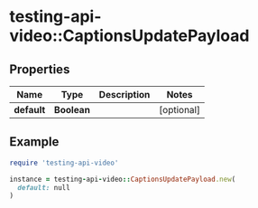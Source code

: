 # testing-api-video::CaptionsUpdatePayload

## Properties

| Name | Type | Description | Notes |
| ---- | ---- | ----------- | ----- |
| **default** | **Boolean** |  | [optional] |

## Example

```ruby
require 'testing-api-video'

instance = testing-api-video::CaptionsUpdatePayload.new(
  default: null
)
```

